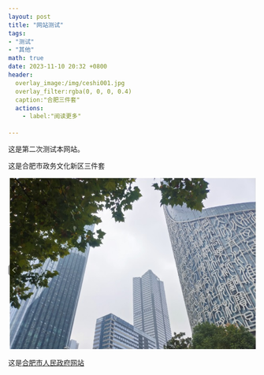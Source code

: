 ```yaml
---
layout: post
title: "网站测试"
tags: 
- "测试"
- "其他"
math: true
date: 2023-11-10 20:32 +0800
header:
  overlay_image:/img/ceshi001.jpg
  overlay_filter:rgba(0, 0, 0, 0.4)
  caption:"合肥三件套"
  actions:
    - label:"阅读更多"

---
```

这是第二次测试本网站。

这是合肥市政务文化新区三件套

![](../img/ceshi001.jpg)

这是[合肥市人民政府网站](https://www.hefei.gov.cn/)
